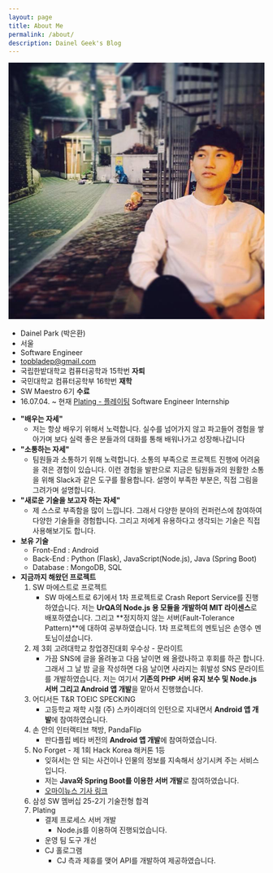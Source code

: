 ```yaml
---
layout: page
title: About Me
permalink: /about/
description: Dainel Geek's Blog
---
```


![](https://github.com/DainelPark/dainelpark.github.io/blob/master/images/profile_image_.jpg?raw=true)

* Dainel Park (박은환)
* 서울
* Software Engineer
* topbladep@gmail.com
* 국립한밭대학교 컴퓨터공학과 15학번 **자퇴**
* 국민대학교 컴퓨터공학부 16학번 **재학**
* SW Maestro 6기 **수료**
* 16.07.04. ~ 현재 [Plating - 플레이팅](https://www.facebook.com/myplating/) Software Engineer Internship

- **"배우는 자세"**
	- 저는 항상 배우기 위해서 노력합니다. 실수를 넘어가지 않고 파고들어 경험을 쌓아가며 보다 실력 좋은 분들과의 대화를 통해 배워나가고 성장해나갑니다
- **"소통하는 자세"**
	- 팀원들과 소통하기 위해 노력합니다. 소통의 부족으로 프로젝트 진행에 어려움을 겪은 경험이 있습니다. 이런 경험을 발판으로 지금은 팀원들과의 원활한 소통을 위해 Slack과 같은 도구를 활용합니다. 설명이 부족한 부분은, 직접 그림을 그려가며 설명합니다.
- **"새로운 기술을 보고자 하는 자세"**
	- 제 스스로 부족함을 많이 느낍니다. 그래서 다양한 분야의 컨퍼런스에 참여하여 다양한 기술들을 경험합니다. 그리고 저에게 유용하다고 생각되는 기술은 직접 사용해보기도 합니다.
- **보유 기술**
	- Front-End : Android
	- Back-End : Python (Flask), JavaScript(Node.js), Java (Spring Boot)
	- Database : MongoDB, SQL
- **지금까지 해왔던 프로젝트**
	1. SW 마에스트로 프로젝트
		- SW 마에스트로 6기에서 1차 프로젝트로 Crash Report Service를 진행하였습니다. 
저는 **UrQA의 Node.js 용 모듈을 개발하여 MIT 라이센스**로 배포하였습니다. 그리고 **정지하지 않는 서버(Fault-Tolerance Pattern)**에 대하여 공부하였습니다. 1차 프로젝트의 멘토님은 손영수 멘토님이셨습니다.
	2. 제 3회 고려대학교 창업경진대회 우수상 - 문라이트
		- 가끔 SNS에 글을 올려놓고 다음 날이면 왜 올렸나하고 후회를 하곤 합니다. 그래서 그 날 밤 글을 작성하면 다음 날이면 사라지는 휘발성 SNS 문라이트를 개발하였습니다. 
저는 여기서 **기존의 PHP 서버 유지 보수 및 Node.js 서버 그리고 Android 앱 개발**을 맡아서 진행했습니다.
	3. 어디서든 T&R TOEIC SPECKING
		- 고등학교 재학 시절 (주) 스카이래더의 인턴으로 지내면서 **Android 앱 개발**에 참여하였습니다. 
	4. 손 안의 인터랙티브 책방, PandaFlip
		- 판다플립 베타 버전의 **Android 앱 개발**에 참여하였습니다. 
	5. No Forget - 제 1회 Hack Korea 해커톤 1등
		- 잊혀서는 안 되는 사건이나 인물의 정보를 지속해서 상기시켜 주는 서비스입니다.
		- 저는 **Java와 Spring Boot를 이용한 서버 개발**로 참여하였습니다.
		- [오마이뉴스 기사 링크](http://www.ohmynews.com/NWS_Web/View/at_pg.aspx?CNTN_CD=A0002170007&CMPT_CD=SEARCH)
	6. 삼성 SW 멤버십 25-2기 기술전형 합격 
	7. Plating
		- 결제 프로세스 서버 개발
			- Node.js를 이용하여 진행되었습니다.
		- 운영 팀 도구 개선
		- CJ 홀로그램
			- CJ 측과 제휴를 맺어 API를 개발하여 제공하였습니다.